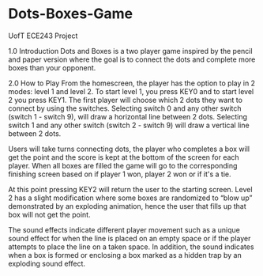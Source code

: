 # Dots-Boxes-Game
UofT ECE243 Project 

1.0 Introduction
Dots and Boxes is a two player game inspired by the pencil and paper version where the goal is to connect the dots and complete more boxes than your opponent. 

2.0 How to Play
From the homescreen, the player has the option to play in 2 modes: level 1 and level 2. To start level 1, you press KEY0 and to start level 2 you press KEY1. The first player will choose which 2 dots they want to connect by using the switches. Selecting switch 0 and any other switch (switch 1 - switch 9), will draw a horizontal line between 2 dots. Selecting switch 1 and any other switch (switch 2 - switch 9) will draw a vertical line between 2 dots.

Users will take turns connecting dots, the player who completes a box will get the point and the score is kept at the bottom of the screen for each player. When all boxes are filled the game will go to the corresponding finishing screen based on if player 1 won, player 2 won or if it's a tie. 

At this point pressing KEY2 will return the user to the starting screen. Level 2 has a slight modification where some boxes are randomized to “blow up” demonstrated by an exploding animation, hence the user that fills up that box will not get the point. 

The sound effects indicate different player movement such as a unique sound effect for when the line is placed on an empty space or if the player attempts to place the line on a taken space. In addition, the sound indicates when a box is formed or enclosing a box marked as a hidden trap by an exploding sound effect.

